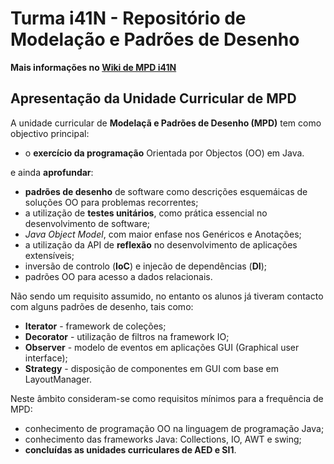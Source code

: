# Turma i41N - Repositório de Modelação e Padrões de Desenho

**Mais informações no [Wiki de MPD i41N](wiki)**

## Apresentação da Unidade Curricular de MPD

A unidade curricular de **Modelaçã e Padrões de Desenho (MPD)** tem como objectivo principal: 

 * o **exercício da programação** Orientada por Objectos (OO) em Java.

e ainda **aprofundar**: 

 * **padrões de desenho** de software como descrições esquemáicas de soluções OO para problemas recorrentes;
 * a utilização de **testes unitários**, como prática essencial no desenvolvimento de software;
 * *Java Object Model*, com maior enfase nos Genéricos e Anotações;
 * a utilização da API de **reflexão** no desenvolvimento de aplicações extensíveis;
 * inversão de controlo (**IoC**) e injecão de dependências (**DI**);
 * padrões OO para acesso a dados relacionais.

Não sendo um requisito assumido, no entanto os alunos já tiveram contacto com alguns padrões de desenho, tais como:
 
 * **Iterator** - framework de coleções;
 * **Decorator** - utilização de filtros na framework IO;
 * **Observer** - modelo de eventos em aplicações GUI (Graphical user interface);
 * **Strategy** - disposição de componentes em GUI com base em LayoutManager.
 
Neste âmbito consideram-se como requisitos mínimos para a frequência de MPD:
 
 * conhecimento de programação OO na linguagem de programação Java;
 * conhecimento das frameworks Java: Collections, IO, AWT e swing;
 * **concluídas as unidades curriculares de AED e SI1**.
